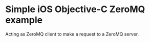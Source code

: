 # Simple iOS Objective-C ZeroMQ example

Acting as ZeroMQ client to make a request to a ZeroMQ server.
